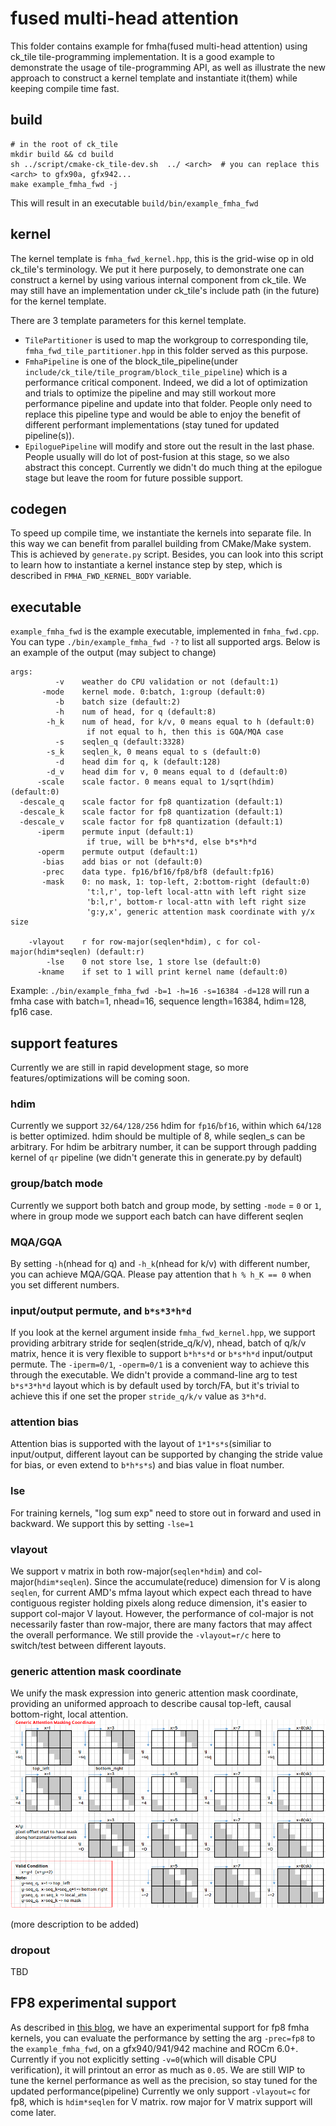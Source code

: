 # fused multi-head attention

This folder contains example for fmha(fused multi-head attention) using ck_tile tile-programming implementation. It is a good example to demonstrate the usage of tile-programming API, as well as illustrate the new approach to construct a kernel template and instantiate it(them) while keeping compile time fast.

## build
```
# in the root of ck_tile
mkdir build && cd build
sh ../script/cmake-ck_tile-dev.sh  ../ <arch>  # you can replace this <arch> to gfx90a, gfx942...
make example_fmha_fwd -j
```
This will result in an executable `build/bin/example_fmha_fwd`

## kernel
The kernel template is `fmha_fwd_kernel.hpp`, this is the grid-wise op in old ck_tile's terminology. We put it here purposely, to demonstrate one can construct a kernel by using various internal component from ck_tile. We may still have an implementation under ck_tile's include path (in the future) for the kernel template.

There are 3 template parameters for this kernel template.
* `TilePartitioner` is used to map the workgroup to corresponding tile, `fmha_fwd_tile_partitioner.hpp` in this folder served as this purpose.
* `FmhaPipeline` is one of the block_tile_pipeline(under `include/ck_tile/tile_program/block_tile_pipeline`) which is a performance critical component. Indeed, we did a lot of optimization and trials to optimize the pipeline and may still workout more performance pipeline and update into that folder. People only need to replace this pipeline type and would be able to enjoy the benefit of different performant implementations (stay tuned for updated pipeline(s)).
* `EpiloguePipeline` will modify and store out the result in the last phase. People usually will do lot of post-fusion at this stage, so we also abstract this concept. Currently we didn't do much thing at the epilogue stage but leave the room for future possible support.

## codegen
To speed up compile time, we instantiate the kernels into separate file. In this way we can benefit from parallel building from CMake/Make system. This is achieved by `generate.py` script. Besides, you can look into this script to learn how to instantiate a kernel instance step by step, which is described in `FMHA_FWD_KERNEL_BODY` variable.

## executable
`example_fmha_fwd` is the example executable, implemented in `fmha_fwd.cpp`. You can type `./bin/example_fmha_fwd -?` to list all supported args. Below is an example of the output (may subject to change)
```
args:
          -v    weather do CPU validation or not (default:1)
       -mode    kernel mode. 0:batch, 1:group (default:0)
          -b    batch size (default:2)
          -h    num of head, for q (default:8)
        -h_k    num of head, for k/v, 0 means equal to h (default:0)
                 if not equal to h, then this is GQA/MQA case
          -s    seqlen_q (default:3328)
        -s_k    seqlen_k, 0 means equal to s (default:0)
          -d    head dim for q, k (default:128)
        -d_v    head dim for v, 0 means equal to d (default:0)
      -scale    scale factor. 0 means equal to 1/sqrt(hdim) (default:0)
  -descale_q    scale factor for fp8 quantization (default:1)
  -descale_k    scale factor for fp8 quantization (default:1)
  -descale_v    scale factor for fp8 quantization (default:1)
      -iperm    permute input (default:1)
                 if true, will be b*h*s*d, else b*s*h*d
      -operm    permute output (default:1)
       -bias    add bias or not (default:0)
       -prec    data type. fp16/bf16/fp8/bf8 (default:fp16)
       -mask    0: no mask, 1: top-left, 2:bottom-right (default:0)
                 't:l,r', top-left local-attn with left right size
                 'b:l,r', bottom-r local-attn with left right size
                 'g:y,x', generic attention mask coordinate with y/x size
                 
    -vlayout    r for row-major(seqlen*hdim), c for col-major(hdim*seqlen) (default:r)
        -lse    0 not store lse, 1 store lse (default:0)
      -kname    if set to 1 will print kernel name (default:0)
```
Example: `./bin/example_fmha_fwd -b=1 -h=16 -s=16384 -d=128` will run a fmha case with batch=1, nhead=16, sequence length=16384, hdim=128, fp16 case.

## support features
Currently we are still in rapid development stage, so more features/optimizations will be coming soon.

### hdim
Currently we support `32/64/128/256` hdim for `fp16`/`bf16`, within which `64`/`128` is better optimized. hdim should be multiple of 8, while seqlen_s can be arbitrary. For hdim be arbitrary number, it can be support through padding kernel of `qr` pipeline (we didn't generate this in generate.py by default)

### group/batch mode
Currently we support both batch and group mode, by setting `-mode` = `0` or `1`, where in group mode we support each batch can have different seqlen

### MQA/GQA
By setting `-h`(nhead for q) and `-h_k`(nhead for k/v) with different number, you can achieve MQA/GQA. Please pay attention that `h % h_K == 0` when you set different numbers.

### input/output permute, and `b*s*3*h*d`
If you look at the kernel argument inside `fmha_fwd_kernel.hpp`, we support providing arbitrary stride for seqlen(stride_q/k/v), nhead, batch of q/k/v matrix, hence it is very flexible to support `b*h*s*d` or `b*s*h*d` input/output permute. The `-iperm=0/1`, `-operm=0/1` is a convenient way to achieve this through the executable. We didn't provide a command-line arg to test `b*s*3*h*d` layout which is by default used by torch/FA, but it's trivial to achieve this if one set the proper `stride_q/k/v` value as `3*h*d`.

### attention bias
Attention bias is supported with the layout of `1*1*s*s`(similiar to input/output, different layout can be supported by changing the stride value for bias, or even extend to `b*h*s*s`) and bias value in float number.

### lse
For training kernels, "log sum exp" need to store out in forward and used in backward. We support this by setting `-lse=1`

### vlayout
We support v matrix in both row-major(`seqlen*hdim`) and col-major(`hdim*seqlen`). Since the accumulate(reduce) dimension for V is along `seqlen`, for current AMD's mfma layout which expect each thread to have contiguous register holding pixels along reduce dimension, it's easier to support col-major V layout. However, the performance of col-major is not necessarily faster than row-major, there are many factors that may affect the overall performance. We still provide the `-vlayout=r/c` here to switch/test between different layouts.

### generic attention mask coordinate
We unify the mask expression into generic attention mask coordinate, providing an uniformed approach to describe causal top-left, causal bottom-right, local attention.
![](misc/gamc.png)

(more description to be added)

### dropout
TBD

## FP8 experimental support
As described in [this blog](https://blog.hippoml.com/8bit-hippoattention-up-to-3x-faster-compared-to-flashattentionv2-8f9def90b482), we have an experimental support for fp8 fmha kernels, you can evaluate the performance by setting the arg `-prec=fp8` to the `example_fmha_fwd`, on a gfx940/941/942 machine and ROCm 6.0+. Currently if you not explicitly setting `-v=0`(which will disable CPU verification), it will printout an error as much as `0.05`. We are still WIP to tune the kernel performance as well as the precision, so stay tuned for the updated performance(pipeline)
Currently we only support `-vlayout=c` for fp8, which is `hdim*seqlen` for V matrix. row major for V matrix support will come later.
